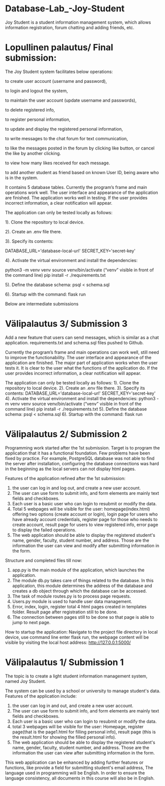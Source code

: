 # Database-Lab_-Joy-Student
Joy Student is a student information management system, which allows information registration, 
forum chatting and adding friends, etc. 



# Lopullinen palautus/ Final submission: 

The Joy Student system facilitates below operations: 


to create user account (username and password), 


to login and logout the system, 


to maintain the user account (update username and passwords), 


to delete registered info, 


to register personal information,


to update and display the registered personal information,


to write messages to the chat forum for text communication,


to like the messages posted in the forum by clicking like button, or cancel the like by another clicking.


to view how many likes received for each message. 


to add another student as friend based on known User ID, being aware who is in the system.



It contains 5 database tables.  Currently the program’s frame and main operations work well. The user interface and appearance of the application are finished. The application works well in testing. If the user provides incorrect information, a clear notification will appear.

The application can only be tested locally as follows: 


1). Clone the repository to local device. 


2). Create an .env file there.


3). Specify its contents:


DATABASE_URL='database-local-url'
SECRET_KEY='secret-key'


4). Activate the virtual environment and install the dependencies:


python3 -m venv venv
source venv/bin/activate (“venv” visible in front of the command line)
pip install -r ./requirements.txt


5). Define the database schema: psql < schema.sql


6). Startup with the command: flask run


Below are intermediate submissions 




# Välipalautus 3/ Submission 3

Add a new feature that users can send messages, which is similar as a chat application. requirements.txt and schema.sql files pushed to Github.

Currently the program’s frame and main operations can work well, still need to improve the functionability. The user interface and appearance of the application are finished. The major part of application works when the user tests it. It is clear to the user what the functions of the application do. If the user provides incorrect information, a clear notification will appear.

The application can only be tested locally as follows: 
1). Clone the repository to local device. 
2). Create an .env file there.
3). Specify its contents:
DATABASE_URL='database-local-url'
SECRET_KEY='secret-key'
4). Activate the virtual environment and install the dependencies:
python3 -m venv venv
source venv/bin/activate (“venv” visible in front of the command line)
pip install -r ./requirements.txt
5). Define the database schema: psql < schema.sql
6). Startup with the command: flask run




# Välipalautus 2/ Submission 2

Programming work started after the 1st submission. Target is to program the application that it has a functional foundation. Few problems have been fixed by practice. For example, PostgreSQL database was not able to find the server after installation, configuring the database connections was hard in the beginning as the local servers can not display html pages. 

Features of the application refined after the 1st submission: 
1.  the user can log in and log out, and create a new user account. 
2.  The user can use form to submit info, and form elements are mainly text fields and checkboxes.
3.  Each user is a basic user who can login to resubmit or modify the data. 
4.  Total 5 webpages will be visible for the user: homepage(index.html) offering two options (create account or login), login page for users who have already account credentials, register page for those who needs to create account, result page for users to view registered info, error page to display the failed operations.
5.  The web application should be able to display the registered student's name, gender, faculty, student number, and address. Those are the information the user can view and modify after submitting information in the form. 

Structure and completed files till now: 
1.  app.py is the main module of the application, which launches the application. 
2.  The module db.py takes care of things related to the database. In this application, this module determines the address of the database and creates a db object through which the database can be accessed.
3.  The task of module routes.py is to process page requests. 
4.  Users.py module is used to handle user data management.
5.  Error, index, login, register total 4 html pages created in templates folder. Result page after registration still to be done.
6.  The connection between pages still to be done so that page is able to jump to next page. 

How to startup the application: 
Navigate to the project file directory in local device, use command line enter flask run, the webpage content will be visible by visiting the local host address: http://127.0.0.1:5000/



# Välipalautus 1/ Submission 1  
The topic is to create a light student information management system, named Joy Student. 

The system can be used by a school or university to manage student's data. Features of the application include:
1.  the user can log in and out, and create a new user account. 
2.  The user can use form to submit info, and form elements are mainly text fields and checkboxes.
3.  Each user is a basic user who can login to resubmit or modify the data. 
4.  total 3 webpages will be visible for the user: Homepage, register page(that is the page1.html for filling personal info), result page (this is the result.html for showing the filled personal info). 
5.  The web application should be able to display the registered student's name, gender, faculty, student number, and address. 
    Those are the information the user can view after submitting information in the form. 

This web application can be enhanced by adding further features or functions, like provide a field for submitting student's email address, 
The language used in programming will be English. In order to ensure the language consistency, all documents in this course will also be in English.














